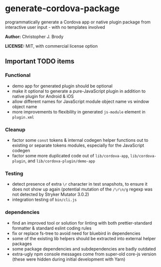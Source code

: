 # generate-cordova-package

programmatically generate a Cordova app or native plugin package from interactive user input - with no templates involved

**Author:** Christopher J. Brody

**LICENSE:** MIT, with commercial license option

## Important TODO items

### Functional

- demo app for generated plugin should be optional
- make it optional to generate a pure-JavaScript plugin in addition to native plugin for Android & iOS
- allow different names for JavaScript module object name vs window object name
- more improvements to flexibility in generated `js-module` element in `plugin.xml`

### Cleanup

- factor some `const` tokens & internal codegen helper functions out to existing or separate tokens modules, especially for the JavaScript codegen
- factor some more duplicated code out of `lib/cordova-app`, `lib/cordova-plugin`, and `lib/cordova-plugin/demo-app`

### Testing

- detect presence of extra `\r` character in test snapshots, to ensure it does not show up again (potential mutation of the `/\r\n/g` regexp was not detected by Stryker Mutator 3.0.2)
- integration testing of `bin/cli.js`

### dependencies

- find an improved tool or solution for linting with both prettier-standard formatter & standard eslint coding rules
- fix or replace fs-tree to avoid need for bluebird in dependencies
- some of the existing lib helpers should be extracted into external helper packages
- some package dependencies and subdependencies are badly outdated
- extra-ugly npm console messages come from super-old core-js version (these were hidden during initial development with Yarn)

